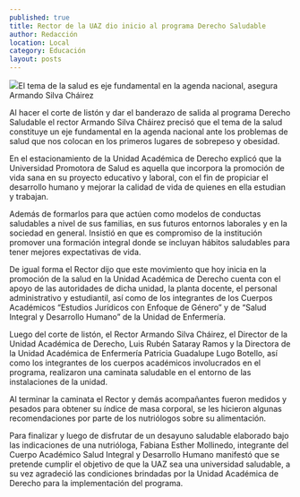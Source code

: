 ```yaml
---
published: true
title: Rector de la UAZ dio inicio al programa Derecho Saludable
author: Redacción
location: Local
category: Educación
layout: posts
---
```


![](http://i.imgur.com/RvP3Nusm.jpg)El tema de la salud es eje fundamental en la agenda nacional, asegura Armando Silva Cháirez

Al hacer el corte de listón y dar el banderazo de salida al programa Derecho Saludable el rector Armando Silva Cháirez precisó que el tema de la salud constituye un eje fundamental en la agenda nacional ante los problemas de salud que nos colocan en los primeros lugares de sobrepeso y obesidad.

En el estacionamiento de la Unidad Académica de Derecho explicó que la Universidad Promotora de Salud es aquella que incorpora la promoción de vida sana en su proyecto educativo y laboral, con el fin de propiciar el desarrollo humano y mejorar la calidad de vida de quienes en ella estudian y trabajan.

Además de formarlos para que actúen como modelos de conductas saludables a nivel de sus familias, en sus futuros entornos laborales y en la sociedad en general. Insistió en que es compromiso de la institución promover una formación integral donde se incluyan hábitos saludables para tener mejores expectativas de vida.

De igual forma el Rector dijo que este movimiento que hoy inicia en la promoción de la salud en la Unidad Académica de Derecho cuenta con el apoyo de las autoridades de dicha unidad, la planta docente, el personal administrativo y estudiantil, así como de los integrantes de los Cuerpos Académicos “Estudios Jurídicos con Enfoque de Género” y de “Salud Integral y Desarrollo Humano” de la Unidad de Enfermería.

Luego del corte de listón, el Rector Armando Silva Cháirez, el Director de la Unidad Académica de Derecho, Luis Rubén Sataray Ramos y la Directora de la Unidad Académica de Enfermería Patricia Guadalupe Lugo Botello,  así como los integrantes de los cuerpos académicos involucrados en el programa, realizaron una caminata saludable en el entorno de las instalaciones de la unidad.

Al terminar  la caminata el Rector y demás acompañantes fueron medidos y pesados para obtener su índice de masa corporal, se les hicieron algunas recomendaciones por parte de los nutriólogos sobre su alimentación.

Para finalizar y luego de disfrutar de un desayuno saludable elaborado bajo las indicaciones de una nutrióloga, Fabiana Esther Mollinedo, integrante del Cuerpo Académico Salud Integral y Desarrollo Humano manifestó que se pretende cumplir el objetivo de que la UAZ sea una universidad saludable, a su vez agradeció las condiciones brindadas por la Unidad Académica de Derecho para la implementación del programa.
